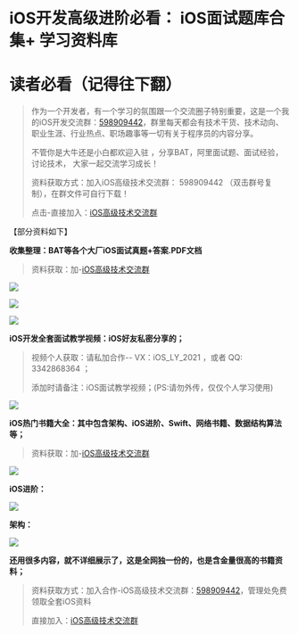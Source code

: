 # iOS开发高级进阶必看： iOS面试题库合集+ 学习资料库
# 读者必看（记得往下翻）

> 作为一个开发者，有一个学习的氛围跟一个交流圈子特别重要，这是一个我的iOS开发交流群：[598909442](https://jq.qq.com/?_wv=1027&k=bp1N8eCR)，群里每天都会有技术干货、技术动向、职业生涯、行业热点、职场趣事等一切有关于程序员的内容分享。
> 
> 不管你是大牛还是小白都欢迎入驻 ，分享BAT，阿里面试题、面试经验，讨论技术， 大家一起交流学习成长！
> 
> 资料获取方式：加入iOS高级技术交流群： 598909442 （双击群号复制），在群文件可自行下载！
> 
> 点击-直接加入：[iOS高级技术交流群](https://jq.qq.com/?_wv=1027&k=bp1N8eCR)

【部分资料如下】

**收集整理：BAT等各个大厂iOS面试真题+答案.PDF文档**

> 资料获取：加-[iOS高级技术交流群](https://jq.qq.com/?_wv=1027&k=bp1N8eCR)

![](https://images.gitee.com/uploads/images/2021/0804/150840_3e5164f4_9540437.png)

![](https://images.gitee.com/uploads/images/2021/0804/150855_d89cc3b8_9540437.png)

![](https://images.gitee.com/uploads/images/2021/0804/150913_98357277_9540437.png)

**iOS开发全套面试教学视频：iOS好友私密分享的；**

> 视频个人获取：请私加合作-- VX：iOS_LY_2021 ，或者 QQ: 3342868364 ；
> 
> 添加时请备注：iOS面试教学视频；(PS:请勿外传，仅仅个人学习使用)

![](https://images.gitee.com/uploads/images/2021/0804/151019_70591467_9540437.png)

**iOS热门书籍大全：其中包含架构、iOS进阶、Swift、网络书籍、数据结构算法等；**

> 资料获取：加-[iOS高级技术交流群](https://jq.qq.com/?_wv=1027&k=bp1N8eCR)

![](https://images.gitee.com/uploads/images/2021/0804/151102_0c67c67f_9540437.png)

**iOS进阶：**

![](https://images.gitee.com/uploads/images/2021/0804/151146_26e25079_9540437.png)

**架构：**

![](https://images.gitee.com/uploads/images/2021/0804/151157_b84cad72_9540437.png)

**还用很多内容，就不详细展示了，这是全网独一份的，也是含金量很高的书籍资料；**

> 资料获取方式：加入合作-iOS高级技术交流群：[598909442](https://jq.qq.com/?_wv=1027&k=bp1N8eCR)，管理处免费领取全套iOS资料
> 
> 直接加入：[iOS高级技术交流群](https://jq.qq.com/?_wv=1027&k=bp1N8eCR)
